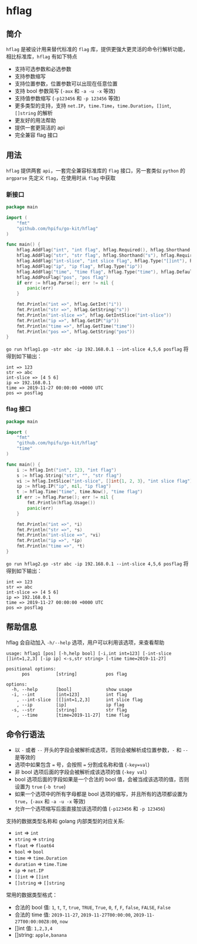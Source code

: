 # hflag

## 简介

`hflag` 是被设计用来替代标准的 `flag` 库，提供更强大更灵活的命令行解析功能，相比标准库，`hflag` 有如下特点

- 支持可选参数和必选参数
- 支持参数缩写
- 支持位置参数，位置参数可以出现在任意位置
- 支持 bool 参数简写 (`-aux` 和 `-a -u -x` 等效)
- 支持值参数缩写 (`-p123456` 和 `-p 123456` 等效)
- 更多类型的支持，支持 `net.IP`，`time.Time`，`time.Duration`，`[]int`, `[]string` 的解析
- 更友好的用法帮助
- 提供一套更简洁的 api
- 完全兼容 flag 接口

## 用法

`hflag` 提供两套 `api`，一套完全兼容标准库的 `flag` 接口，另一套类似 `python` 的 `argparse` 先定义 `flag`，在使用时从 `flag` 中获取

### 新接口

``` go
package main

import (
	"fmt"
	"github.com/hpifu/go-kit/hflag"
)

func main() {
	hflag.AddFlag("int", "int flag", hflag.Required(), hflag.Shorthand("i"), hflag.Type("int"), hflag.DefaultValue("123"))
	hflag.AddFlag("str", "str flag", hflag.Shorthand("s"), hflag.Required())
	hflag.AddFlag("int-slice", "int slice flag", hflag.Type("[]int"), hflag.DefaultValue("1,2,3"))
	hflag.AddFlag("ip", "ip flag", hflag.Type("ip"))
	hflag.AddFlag("time", "time flag", hflag.Type("time"), hflag.DefaultValue("2019-11-27"))
	hflag.AddPosFlag("pos", "pos flag")
	if err := hflag.Parse(); err != nil {
		panic(err)
	}

	fmt.Println("int =>", hflag.GetInt("i"))
	fmt.Println("str =>", hflag.GetString("s"))
	fmt.Println("int-slice =>", hflag.GetIntSlice("int-slice"))
	fmt.Println("ip =>", hflag.GetIP("ip"))
	fmt.Println("time =>", hflag.GetTime("time"))
	fmt.Println("pos =>", hflag.GetString("pos"))
}
```

`go run hflag1.go -str abc -ip 192.168.0.1 --int-slice 4,5,6 posflag` 将得到如下输出：

```
int => 123
str => abc
int-slice => [4 5 6]
ip => 192.168.0.1
time => 2019-11-27 00:00:00 +0000 UTC
pos => posflag
```

### flag 接口

``` go
package main

import (
	"fmt"
	"github.com/hpifu/go-kit/hflag"
	"time"
)

func main() {
	i := hflag.Int("int", 123, "int flag")
	s := hflag.String("str", "", "str flag")
	vi := hflag.IntSlice("int-slice", []int{1, 2, 3}, "int slice flag")
	ip := hflag.IP("ip", nil, "ip flag")
	t := hflag.Time("time", time.Now(), "time flag")
	if err := hflag.Parse(); err != nil {
		fmt.Println(hflag.Usage())
		panic(err)
	}

	fmt.Println("int =>", *i)
	fmt.Println("str =>", *s)
	fmt.Println("int-slice =>", *vi)
	fmt.Println("ip =>", *ip)
	fmt.Println("time =>", *t)
}
```

`go run hflag2.go -str abc -ip 192.168.0.1 --int-slice 4,5,6 posflag` 将得到如下输出：

```
int => 123
str => abc
int-slice => [4 5 6]
ip => 192.168.0.1
time => 2019-11-27 00:00:00 +0000 UTC
pos => posflag
```

## 帮助信息

hflag 会自动加入 `-h/--help` 选项，用户可以利用该选项，来查看帮助

```
usage: hflag1 [pos] [-h,help bool] [-i,int int=123] [-int-slice []int=1,2,3] [-ip ip] <-s,str string> [-time time=2019-11-27]

positional options:
      pos          [string]           pos flag

options:
  -h, --help       [bool]             show usage
  -i, --int        [int=123]          int flag
    , --int-slice  [[]int=1,2,3]      int slice flag
    , --ip         [ip]               ip flag
  -s, --str        [string]           str flag
    , --time       [time=2019-11-27]  time flag
```

## 命令行语法

- 以 `-` 或者 `--` 开头的字段会被解析成选项，否则会被解析成位置参数，`-` 和 `--` 是等效的
- 选项中如果包含 `=` 号，会按照 `=` 分割成名称和值 (`-key=val`)
- 非 bool 选项后面的字段会被解析成该选项的值 (`-key val`)
- bool 选项后面的字段如果是一个合法的 bool 值，会被当成该选项的值，否则设置为 `true` (`-b true`)
- 如果一个选项中的所有字母都是 bool 选项的缩写，并且所有的选项都设置为 `true`，(`-aux` 和 `-a -u -x` 等效)
- 允许一个选项缩写后面直接加该选项的值 (`-p123456` 和 `-p 123456`)

支持的数据类型名称和 golang 内部类型的对应关系:

- `int` => `int`
- `string` => `string`
- `float` => `float64`
- `bool` => `bool`
- `time` => `time.Duration`
- `duration` => `time.Time`
- `ip` => `net.IP`
- `[]int` => `[]int`
- `[]string` => `[]string`

常用的数据类型格式：

- 合法的 bool 值: `1`, `t`, `T`, `true`, `TRUE`, `True`, `0`, `f`, `F`, `false`, `FALSE`, `False`
- 合法的 time 值: `2019-11-27`, `2019-11-27T00:00:00`, `2019-11-27T00:00:00Z8:00`, `now`
- []int 值: `1,2,3,4`
- []string: `apple,banana`
